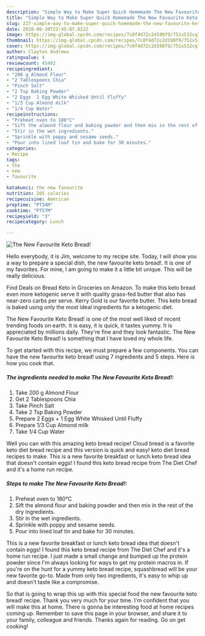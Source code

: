 ```yaml
---
description: "Simple Way to Make Super Quick Homemade The New Favourite Keto Bread!"
title: "Simple Way to Make Super Quick Homemade The New Favourite Keto Bread!"
slug: 227-simple-way-to-make-super-quick-homemade-the-new-favourite-keto-bread
date: 2020-06-30T23:45:07.822Z
image: https://img-global.cpcdn.com/recipes/7c0f4d72c2d190f9/751x532cq70/the-new-favourite-keto-bread-recipe-main-photo.jpg
thumbnail: https://img-global.cpcdn.com/recipes/7c0f4d72c2d190f9/751x532cq70/the-new-favourite-keto-bread-recipe-main-photo.jpg
cover: https://img-global.cpcdn.com/recipes/7c0f4d72c2d190f9/751x532cq70/the-new-favourite-keto-bread-recipe-main-photo.jpg
author: Clayton Andrews
ratingvalue: 4
reviewcount: 45492
recipeingredient:
- "200 g Almond Flour"
- "2 Tablespoons Chia"
- "Pinch Salt"
- "2 Tsp Baking Powder"
- "2 Eggs  1 Egg White Whisked Until Fluffy"
- "1/3 Cup Almond milk"
- "1/4 Cup Water"
recipeinstructions:
- "Preheat oven to 180°C"
- "Sift the almond flour and baking powder and then mix in the rest of the dry ingredients."
- "Stir in the wet ingredients."
- "Sprinkle with poppy and sesame seeds."
- "Pour into lined loaf tin and bake for 30 minutes."
categories:
- Recipe
tags:
- the
- new
- favourite

katakunci: the new favourite 
nutrition: 205 calories
recipecuisine: American
preptime: "PT34M"
cooktime: "PT57M"
recipeyield: "3"
recipecategory: Lunch

---
```



![The New Favourite Keto Bread!](https://img-global.cpcdn.com/recipes/7c0f4d72c2d190f9/751x532cq70/the-new-favourite-keto-bread-recipe-main-photo.jpg)

Hello everybody, it is Jim, welcome to my recipe site. Today, I will show you a way to prepare a special dish, the new favourite keto bread!. It is one of my favorites. For mine, I am going to make it a little bit unique. This will be really delicious.

Find Deals on Bread Keto in Groceries on Amazon. To make this keto bread even more ketogenic serve it with quality grass-fed butter that also has near-zero carbs per serve. Kerry Gold is our favorite butter. This keto bread is baked using only the most ideal ingredients for a ketogenic diet.

The New Favourite Keto Bread! is one of the most well liked of recent trending foods on earth. It is easy, it is quick, it tastes yummy. It is appreciated by millions daily. They're fine and they look fantastic. The New Favourite Keto Bread! is something that I have loved my whole life.


To get started with this recipe, we must prepare a few components. You can have the new favourite keto bread! using 7 ingredients and 5 steps. Here is how you cook that.

<!--inarticleads1-->

##### The ingredients needed to make The New Favourite Keto Bread!:

1. Take 200 g Almond Flour
1. Get 2 Tablespoons Chia
1. Take Pinch Salt
1. Take 2 Tsp Baking Powder
1. Prepare 2 Eggs + 1 Egg White Whisked Until Fluffy
1. Prepare 1/3 Cup Almond milk
1. Take 1/4 Cup Water


Well you can with this amazing keto bread recipe! Cloud bread is a favorite keto diet bread recipe and this version is quick and easy! keto diet bread recipes to make. This is a new favorite breakfast or lunch keto bread idea that doesn&#39;t contain eggs! I found this keto bread recipe from The Diet Chef and it&#39;s a home run recipe. 

<!--inarticleads2-->

##### Steps to make The New Favourite Keto Bread!:

1. Preheat oven to 180°C
1. Sift the almond flour and baking powder and then mix in the rest of the dry ingredients.
1. Stir in the wet ingredients.
1. Sprinkle with poppy and sesame seeds.
1. Pour into lined loaf tin and bake for 30 minutes.


This is a new favorite breakfast or lunch keto bread idea that doesn&#39;t contain eggs! I found this keto bread recipe from The Diet Chef and it&#39;s a home run recipe. I just made a small change and bumped up the protein powder since I&#39;m always looking for ways to get my protein macros in. If you&#39;re on the hunt for a yummy keto bread recipe, squashbread will be your new favorite go-to. Made from only two ingredients, it&#39;s easy to whip up and doesn&#39;t taste like a compromise. 

So that is going to wrap this up with this special food the new favourite keto bread! recipe. Thank you very much for your time. I'm confident that you will make this at home. There is gonna be interesting food at home recipes coming up. Remember to save this page in your browser, and share it to your family, colleague and friends. Thanks again for reading. Go on get cooking!
